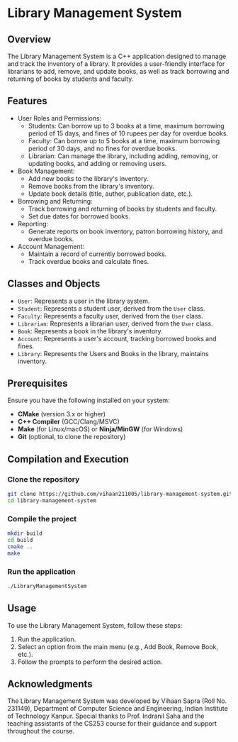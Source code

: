 # Library Management System

## Overview

The Library Management System is a C++ application designed to manage and track the inventory of a library. It provides a user-friendly interface for librarians to add, remove, and update books, as well as track borrowing and returning of books by students and faculty.

## Features

*   User Roles and Permissions:
    *   Students: Can borrow up to 3 books at a time, maximum borrowing period of 15 days, and fines of 10 rupees per day for overdue books.
    *   Faculty: Can borrow up to 5 books at a time, maximum borrowing period of 30 days, and no fines for overdue books.
    *   Librarian: Can manage the library, including adding, removing, or updating books, and adding or removing users.
*   Book Management:
    *   Add new books to the library's inventory.
    *   Remove books from the library's inventory.
    *   Update book details (title, author, publication date, etc.).
*   Borrowing and Returning:
    *   Track borrowing and returning of books by students and faculty.
    *   Set due dates for borrowed books.
*   Reporting:
    *   Generate reports on book inventory, patron borrowing history, and overdue books.
*   Account Management:
    *   Maintain a record of currently borrowed books.
    *   Track overdue books and calculate fines.

## Classes and Objects

*   `User`: Represents a user in the library system.
*   `Student`: Represents a student user, derived from the `User` class.
*   `Faculty`: Represents a faculty user, derived from the `User` class.
*   `Librarian`: Represents a librarian user, derived from the `User` class.
*   `Book`: Represents a book in the library's inventory.
*   `Account`: Represents a user's account, tracking borrowed books and fines.
*   `Library`: Represents the Users and Books in the library, maintains inventory.

<!-- ## Methods

*   `addBook()`: Adds a new book to the library's inventory.
*   `removeBook()`: Removes a book from the library's inventory.
*   `updateBook()`: Updates a book's details.
*   `borrowBook()`: Allows a user to borrow a book.
*   `returnBook()`: Allows a user to return a book.
*   `generateReport()`: Generates reports on book inventory, patron borrowing history, and overdue books.
*   `payFine()`: Allows a user to pay their outstanding fines. -->

## Prerequisites

Ensure you have the following installed on your system:

- **CMake** (version 3.x or higher)
- **C++ Compiler** (GCC/Clang/MSVC)
- **Make** (for Linux/macOS) or **Ninja/MinGW** (for Windows)
- **Git** (optional, to clone the repository)

## Compilation and Execution 

### Clone the repository
```sh
git clone https://github.com/vihaan211005/library-management-system.git
cd library-management-system
```

### Compile the project
```sh
mkdir build
cd build
cmake ..
make
```
### Run the application
```sh
./LibraryManagementSystem
```

## Usage

To use the Library Management System, follow these steps:

1.  Run the application.
2.  Select an option from the main menu (e.g., Add Book, Remove Book, etc.).
3.  Follow the prompts to perform the desired action.

## Acknowledgments

The Library Management System was developed by Vihaan Sapra (Roll No. 231149), Department of Computer Science and Engineering, Indian Institute of Technology Kanpur. Special thanks to Prof. Indranil Saha and the teaching assistants of the CS253 course for their guidance and support throughout the course.
